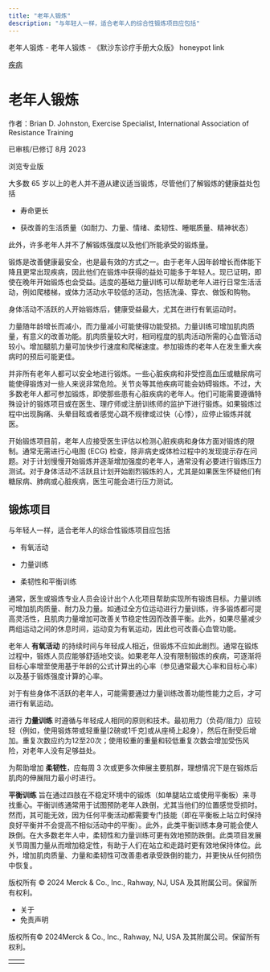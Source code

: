 ```yaml
---
title: "老年人锻炼"
description: "与年轻人一样，适合老年人的综合性锻炼项目应包括"
---
```


﻿老年人锻炼 \- 老年人锻炼 \- 《默沙东诊疗手册大众版》 honeypot link



[疾病](https://www.merckmanuals.com/home/resourcespages/healthyliving_rel2.3)

# 老年人锻炼

作者：Brian D. Johnston, Exercise Specialist, International Association of Resistance Training

已审核/已修订 8月 2023

浏览专业版

大多数 65 岁以上的老人并不遵从建议适当锻炼，尽管他们了解锻炼的健康益处包括

- 寿命更长

- 获改善的生活质量（如耐力、力量、情绪、柔韧性、睡眠质量、精神状态）


此外，许多老年人并不了解锻炼强度以及他们所能承受的锻炼量。

锻炼是改善健康最安全，也是最有效的方式之一。由于老年人因年龄增长而体能下降且更常出现疾病，因此他们在锻炼中获得的益处可能多于年轻人。现已证明，即使在晚年开始锻炼也会受益。适度的基础力量训练可以帮助老年人进行日常生活活动，例如爬楼梯，或体力活动水平较低的活动，包括洗澡、穿衣、做饭和购物。

身体活动不活跃的人开始锻炼后，健康受益最大，尤其在进行有氧运动时。

力量随年龄增长而减小，而力量减小可能使得功能受损。力量训练可增加肌肉质量，有意义的改善功能。肌肉质量较大时，相同程度的肌肉活动所需的心血管活动较小。增加腿肌力量可加快步行速度和爬梯速度。参加锻炼的老年人在发生重大疾病时的预后可能更佳。

并非所有老年人都可以安全地进行锻炼。一些心脏疾病和非受控高血压或糖尿病可能使得锻炼对一些人来说非常危险。关节炎等其他疾病可能会妨碍锻炼。不过，大多数老年人都可参加锻炼，即使那些患有心脏疾病的老年人。他们可能需要遵循特殊设计的锻炼项目或在医生、理疗师或注册训练师的监护下进行锻炼。如果锻炼过程中出现胸痛、头晕目眩或者感觉心跳不规律或过快（心悸），应停止锻炼并就医。

开始锻炼项目前，老年人应接受医生评估以检测心脏疾病和身体方面对锻炼的限制。通常无需进行心电图 (ECG) 检查，除非病史或体检过程中的发现提示存在问题。对于计划慢慢开始锻炼并逐渐增加强度的老年人，通常没有必要进行锻炼压力测试。对于身体活动不活跃且计划开始剧烈锻炼的人，尤其是如果医生怀疑他们有糖尿病、肺病或心脏疾病，医生可能会进行压力测试。

## 锻炼项目

与年轻人一样，适合老年人的综合性锻炼项目应包括

- 有氧活动

- 力量训练

- 柔韧性和平衡训练


通常，医生或锻炼专业人员会设计出个人化项目帮助实现所有锻炼目标。力量训练可增加肌肉质量、耐力及力量。如通过全方位运动进行力量训练，许多锻炼都可提高灵活性，且肌肉力量增加可改善关节稳定性因而改善平衡。此外，如果尽量减少两组运动之间的休息时间，运动变为有氧运动，因此也可改善心血管功能。

老年人 **有氧活动** 的持续时间与年轻成人相近，但锻炼不应如此剧烈。通常在锻炼过程中，锻炼人员应能够舒适地交谈。如果老年人没有限制锻炼的疾病，可逐渐将目标心率增至使用基于年龄的公式计算出的心率（参见通常最大心率和目标心率）以及基于锻炼强度计算的心率。

对于有些身体不活跃的老年人，可能需要通过力量训练改善功能性能力之后，才可进行有氧运动。

进行 **力量训练** 时遵循与年轻成人相同的原则和技术。最初用力（负荷/阻力）应较轻（例如，使用锻炼带或轻重量\[2磅或1千克\]或从座椅上起身），然后在耐受后增加。重复次数应约为12至20次；使用较重的重量和较低重复次数会增加受伤风险，对老年人没有足够益处。

为帮助增加 **柔韧性**，应每周 3 次或更多次伸展主要肌群，理想情况下是在锻炼后肌肉的伸展阻力最小时进行。

**平衡训练** ‬旨在通过四肢在不稳定环境中的锻炼（如单腿站立或使用平衡板）来寻找重心。平衡训练通常用于试图预防老年人跌倒，尤其当他们的位置感觉受损时。然而，其可能无效，因为任何平衡活动都需要专门技能（即在平衡板上站立时保持良好平衡并不会提高不相似活动中的平衡）。此外，此类平衡训练本身可能会使人跌倒。在大多数老年人中，柔韧性和力量训练可更有效地预防跌倒。此类项目发展关节周围力量从而增加稳定性，有助于人们在站立和走路时更有效地保持体位。此外，增加肌肉质量、力量和柔韧性可改善患者承受跌倒的能力，并更快从任何损伤中恢复。



版权所有 © 2024
Merck & Co., Inc., Rahway, NJ, USA 及其附属公司。保留所有权利。

- 关于
- 免责声明

版权所有© 2024Merck & Co., Inc., Rahway, NJ, USA 及其附属公司。保留所有权利。

|     |     |
| --- | --- |
|  |  |